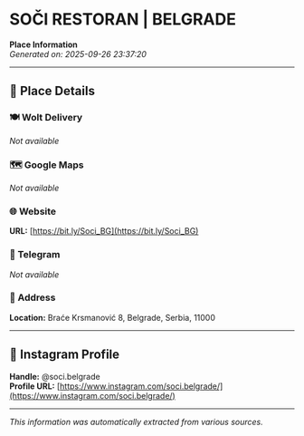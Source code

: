 # SOČI RESTORAN | BELGRADE

**Place Information**  
*Generated on: 2025-09-26 23:37:20*

---

## 📍 Place Details

### 🍽️ Wolt Delivery
*Not available*

### 🗺️ Google Maps
*Not available*

### 🌐 Website
**URL:** [https://bit.ly/Soci_BG](https://bit.ly/Soci_BG)

### 📱 Telegram
*Not available*

### 📍 Address
**Location:** Braće Krsmanović 8, Belgrade, Serbia, 11000

---

## 🔗 Instagram Profile

**Handle:** @soci.belgrade  
**Profile URL:** [https://www.instagram.com/soci.belgrade/](https://www.instagram.com/soci.belgrade/)

---

*This information was automatically extracted from various sources.*
